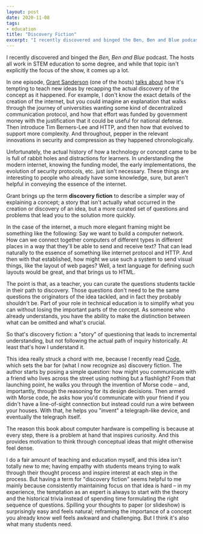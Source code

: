 ```yaml
---
layout: post
date: 2020-11-08
tags:
- education
title: "Discovery Fiction"
excerpt: "I recently discovered and binged the Ben, Ben and Blue podcast. The hosts all work in STEM education to some degree, and while that topic isn't explicitly the focus of the show, it comes up a lot. In one episode, Grant Sanderson (one of the hosts) talks about how it's teach new ideas by recapping the actual discovery of the concept as it happened."
---
```



I recently discovered and binged the *Ben, Ben and Blue* podcast.
The hosts all work in STEM education to some degree, and while that topic isn't explicitly the focus of the show, it comes up a lot.

In one episode, [Grant Sanderson](https://www.3blue1brown.com/about) (one of the hosts) [talks about](https://www.benbenandblue.com/episodes/2017/10/20/bbb-6-whats-next-for-ben-eater) how it's tempting to teach new ideas by recapping the actual discovery of the concept as it happened.
For example, I don't know the exact details of the creation of the internet, but you could imagine an explanation that walks through the journey of universities wanting some kind of decentralized communication protocol, and how that effort was funded by government money with the justification that it could be useful for national defense.
Then introduce Tim Berners-Lee and HTTP, and then how that evolved to support more complexity.
And throughout, pepper in the relevant innovations in security and compression as they happened chronologically.

Unfortunately, the actual history of how a technology or concept came to be is full of rabbit holes and distractions for learners. In understanding the modern internet, knowing the funding model, the early implementations, the evolution of security protocols, etc. just isn't necessary.
These things are interesting to people who already have some knowledge, sure, but aren't helpful in conveying the essence of the internet.

Grant brings up the term **discovery fiction** to describe a simpler way of explaining a concept; a story that isn't actually what occurred in the creation or discovery of an idea, but a more curated set of questions and problems that lead you to the solution more quickly.

In the case of the internet, a much more elegant framing might be something like the following: Say we want to build a computer network. How can we connect together computers of different types in different places in a way that they'll be able to send and receive text? That can lead naturally to the essence of something like internet protocol and HTTP. And then with that established, how might we use such a system to send visual things, like the layout of web pages? Well, a text language for defining such layouts would be great, and that brings us to HTML.

The point is that, as a teacher, you can curate the questions students tackle in their path to discovery.
Those questions don't need to be the same questions the originators of the idea tackled, and in fact they probably shouldn't be.
Part of your role in technical education is to simplify what you can without losing the important parts of the concept.
As someone who already understands, you have the ability to make the distinction between what can be omitted and what's crucial.

So that's discovery fiction: a "story" of questioning that leads to incremental understanding, but not following the actual path of inquiry historically.
At least that's how I understand it.

This idea really struck a chord with me, because I recently read [Code](https://www.amazon.com/Code-Language-Computer-Hardware-Software/dp/0735611319/), which sets the bar for (what I now recognize as) discovery fiction.
The author starts by posing a simple question: how might you communicate with a friend who lives across the street using nothing but a flashlight?
From that launching point, he walks you through the invention of Morse code – and, importantly, through the reasoning for its design decisions.
Then armed with Morse code, he asks how you'd communicate with your friend if you didn't have a line-of-sight connection but instead could run a wire between your houses.
With that, he helps you "invent" a telegraph-like device, and eventually the telegraph itself.

The reason this book about computer hardware is compelling is because at every step, there is a problem at hand that inspires curiosity.
And this provides motivation to think through conceptual ideas that might otherwise feel dense.

I do a fair amount of teaching and education myself, and this idea isn't totally new to me;
having empathy with students means trying to walk through their thought process and inspire interest at each step in the process.
But having a term for "discovery fiction" seems helpful to me mainly because consistently maintaining focus on that idea is hard – in my experience, the temptation as an expert is always to start with the theory and the historical trivia instead of spending time formulating the right sequence of questions.
Spilling your thoughts to paper (or slideshow) is surprisingly easy and feels natural; reframing the importance of a concept you already know well feels awkward and challenging.
But I think it's also what many students need.

